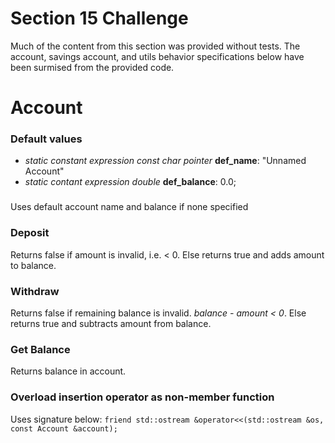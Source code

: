 # Section 15 Challenge
Much of the content from this section was provided without tests. The account, savings account, and utils behavior specifications below have been surmised from the provided code.

# Account
### Default values
- _static constant expression const char pointer_ **def_name**: "Unnamed Account"
- _static contant expression double_ **def_balance**: 0.0;

### 
Uses default account name and balance if none specified

### Deposit
Returns false if amount is invalid, i.e. < 0. Else returns true and adds amount to balance.

### Withdraw
Returns false if remaining balance is invalid. _balance - amount < 0_. Else returns true and subtracts amount from balance.

### Get Balance
Returns balance in account.

### Overload insertion operator as non-member function
Uses signature below:
`friend std::ostream &operator<<(std::ostream &os, const Account &account);`